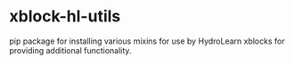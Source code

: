 # xblock-hl-utils
pip package for installing various mixins for use by HydroLearn xblocks for providing additional functionality.